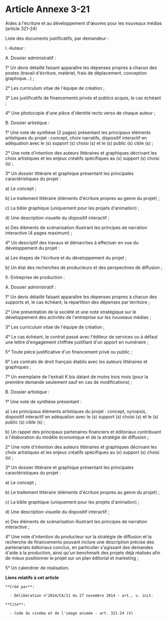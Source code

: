 # Article Annexe 3-21

Aides à l'écriture et au développement d'œuvres pour les nouveaux médias (article 321-24) 

Liste des documents justificatifs, par demandeur : 

I.-Auteur : 

A. Dossier administratif : 

1° Un devis détaillé faisant apparaître les dépenses propres à chacun des postes (travail d'écriture, matériel, frais de
déplacement, conception graphique...) ; 

2° Les curriculum vitae de l'équipe de création ; 

3° Les justificatifs de financements privés et publics acquis, le cas échéant ; 

4° Une photocopie d'une pièce d'identité recto verso de chaque auteur ; 

B. Dossier artistique : 

1° Une note de synthèse (2 pages) présentant les principaux éléments artistiques du projet : concept, choix narratifs,
dispositif interactif en adéquation avec le (s) support (s) choisi (s) et le (s) public (s) cible (s) ; 

2° Une note d'intention des auteurs littéraires et graphiques décrivant les choix artistiques et les enjeux créatifs
spécifiques au (x) support (s) choisi (s) ; 

3° Un dossier littéraire et graphique présentant les principales caractéristiques du projet : 

a) Le concept ; 

b) Le traitement littéraire (éléments d'écriture propres au genre du projet) ; 

c) La bible graphique (uniquement pour les projets d'animation) ; 

d) Une description visuelle du dispositif interactif ; 

e) Des éléments de scénarisation illustrant les principes de narration interactive (4 pages maximum) ; 

4° Un descriptif des travaux et démarches à effectuer en vue du développement du projet : 

a) Les étapes de l'écriture et du développement du projet ; 

b) Un état des recherches de producteurs et des perspectives de diffusion ; 

II.-Entreprise de production : 

A. Dossier administratif : 

1° Un devis détaillé faisant apparaître les dépenses propres à chacun des supports et, le cas échéant, la répartition des
dépenses par territoire ; 

2° Une présentation de la société et une note stratégique sur le développement des activités de l'entreprise sur les nouveaux
médias ; 

3° Les curriculum vitae de l'équipe de création ; 

4° Le cas échéant, le contrat passé avec l'éditeur de services ou à défaut une lettre d'engagement chiffrée justifiant d'un
apport en numéraire ; 

5° Toute pièce justificative d'un financement privé ou public ; 

6° Les contrats de droit français établis avec les auteurs littéraires et graphiques ; 

7° Un exemplaire de l'extrait K bis datant de moins trois mois (pour la première demande seulement sauf en cas de
modifications) ; 

B. Dossier artistique : 

1° Une note de synthèse présentant : 

a) Les principaux éléments artistiques du projet : concept, synopsis, dispositif interactif en adéquation avec le (s) support
(s) choisi (s) et le (s) public (s) cible (s) ; 

b) Un rappel des principaux partenaires financiers et éditoriaux contribuant à l'élaboration du modèle économique et de la
stratégie de diffusion ; 

2° Une note d'intention des auteurs littéraires et graphiques décrivant les choix artistiques et les enjeux créatifs
spécifiques au (x) support (s) choisi (s) ; 

3° Un dossier littéraire et graphique présentant les principales caractéristiques du projet : 

a) Le concept ; 

b) Le traitement littéraire (éléments d'écriture propres au genre du projet) ; 

c) La bible graphique (uniquement pour les projets d'animation) ; 

d) Une description visuelle du dispositif interactif ; 

e) Des éléments de scénarisation illustrant les principes de narration interactive ; 

4° Une note d'intention du producteur sur la stratégie de diffusion et la recherche de financements pouvant inclure une
description précise des partenariats éditoriaux conclus, en particulier s'agissant des demandes d'aide à la production, ainsi
qu'un benchmark des projets déjà réalisés afin de mieux positionner le projet sur un plan éditorial et marketing ; 

5° Un calendrier de réalisation.

**Liens relatifs à cet article**

	**Créé par**:

	  - Délibération n°2014/CA/11 du 27 novembre 2014 - art., v. init.

	**Cite**:

	  - Code du cinéma et de l'image animée - art. 321-24 (V)
